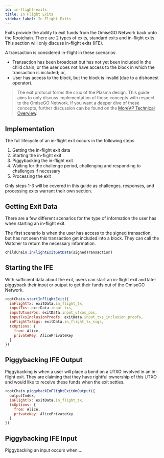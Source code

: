 ```yaml
---
id: in-flight-exits
title: In Flight Exits
sidebar_label: In Flight Exits
---
```


Exits provide the ability to exit funds from the OmiseGO Network back onto the Rootchain. There are 2 types of exits, standard exits and in-flight exits. This section will only discuss in-flight exits (IFE).

A transaction is considered in-flight in these scenarios:

* Transaction has been broadcast but has not yet been included in the child chain, or the user does not have access to the block in which the transaction is included; or,
* User has access to the block, but the block is invalid (due to a dishonest operator).

> The exit protocol forms the crux of the Plasma design. This guide aims to only discuss implementation of these concepts with respect to the OmiseGO Network. If you want a deeper dive of these concepts, further discussion can be found on the [MoreVP Technical Overview](morevp-technical-overview).

## Implementation

The full lifecycle of an in-flight exit occurs in the following steps:
1. Getting the in-flight exit data
2. Starting the in-flight exit
3. Piggybacking the in-flight exit
4. Waiting for the challenge period, challenging and responding to challenges if necessary
5. Processing the exit

Only steps 1-3 will be covered in this guide as challenges, responses, and processing exits warrant their own section.

## Getting Exit Data
There are a few different scenarios for the type of information the user has when starting an in-flight exit.

The first scenario is when the user has access to the signed transaction, but has not seen this transaction get included into a block. They can call the Watcher to return the necessary information.

```js
childChain.inFlightExitGetData(signedTransaction)
```

## Starting the IFE
With sufficient data about the exit, users can start an in-flight exit and later piggyback their input or output to get their funds out of the OmiseGO Network.

```js
rootChain.startInFlightExit({
  inFlightTx: exitData.in_flight_tx,
  inputTxs: exitData.input_txs,
  inputUtxosPos: exitData.input_utxos_pos,
  inputTxsInclusionProofs: exitData.input_txs_inclusion_proofs,
  inFlightTxSigs: exitData.in_flight_tx_sigs,
  txOptions: {
    from: Alice,
    privateKey: AlicePrivateKey
  }
})
```

## Piggybacking IFE Output
Piggybacking is when a user will place a bond on a UTXO involved in an in-flight exit. They are claiming that they have rightful ownership of this UTXO and would like to receive these funds when the exit settles.

```js
rootChain.piggybackInFlightExitOnOutput({
  outputIndex,
  inFlightTx: exitData.in_flight_tx,
  txOptions: {
    from: Alice,
    privateKey: AlicePrivateKey
  }
})
```

## Piggybacking IFE Input
Piggybacking an input occurs when....
